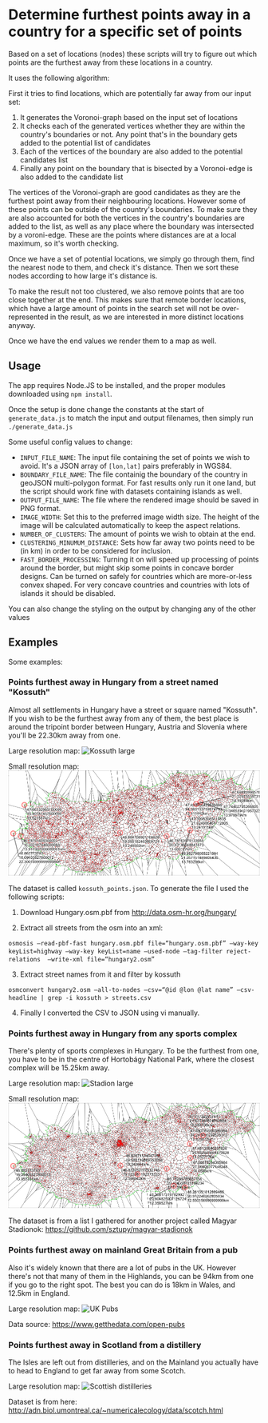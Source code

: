 Determine furthest points away in a country for a specific set of points
========================================================================

Based on a set of locations (nodes) these scripts will try to figure out which points are the furthest away from these locations in a country.

It uses the following algorithm:

First it tries to find locations, which are potentially far away from our input set:

1. It generates the Voronoi-graph based on the input set of locations
2. It checks each of the generated vertices whether they are within the country's boundaries or not. Any point that's in the boundary gets added to the potential list of candidates
3. Each of the vertices of the boundary are also added to the potential candidates list
4. Finally any point on the boundary that is bisected by a Voronoi-edge is also added to the candidate list

The vertices of the Voronoi-graph are good candidates as they are the furthest point away from their neighbouring locations. However some of these points can be outside of the country's boundaries. To make sure they are also accounted for both the vertices in the country's boundaries are added to the list, as well as any place where the boundary was intersected by a voroni-edge. These are the points where distances are at a local maximum, so it's worth checking.

Once we have a set of potential locations, we simply go through them, find the nearest node to them, and check it's distance. Then we sort these nodes according to how large it's distance is.

To make the result not too clustered, we also remove points that are too close together at the end. This makes sure that remote border locations, which have a large amount of points in the search set will not be over-represented in the result, as we are interested in more distinct locations anyway.

Once we have the end values we render them to a map as well.

Usage
-----

The app requires Node.JS to be installed, and the proper modules downloaded using `npm install`.

Once the setup is done change the constants at the start of `generate_data.js` to match the input and output filenames, then simply run `./generate_data.js`

Some useful config values to change:

* `INPUT_FILE_NAME`: The input file containing the set of points we wish to avoid. It's a JSON array of `[lon,lat]` pairs preferably in WGS84.
* `BOUNDARY_FILE_NAME`: The file containig the boundary of the country in geoJSON multi-polygon format. For fast results only run it one land, but the script should work fine with datasets containing islands as well.
* `OUTPUT_FILE_NAME`: The file where the rendered image should be saved in PNG format.
* `IMAGE_WIDTH`: Set this to the preferred image width size. The height of the image will be calculated automatically to keep the aspect relations.
* `NUMBER_OF_CLUSTERS`: The amount of points we wish to obtain at the end.
* `CLUSTERING_MINUMUM_DISTANCE`: Sets how far away two points need to be (in km) in order to be considered for inclusion.
* `FAST_BORDER_PROCESSING`: Turning it on will speed up processing of points around the border, but might skip some points in concave border designs. Can be turned on safely for countries which are more-or-less convex shaped. For very concave countries and countries with lots of islands it should be disabled.

You can also change the styling on the output by changing any of the other values

Examples
--------

Some examples:

### Points furthest away in Hungary from a street named "Kossuth"

Almost all settlements in Hungary have a street or square named "Kossuth". If you wish to be the furthest away from any of them, the best place is around the tripoint border between Hungary, Austria and Slovenia where you'll be 22.30km away from one.

Large resolution map:
![Kossuth large](https://raw.githubusercontent.com/sztupy/kossuth-map/master/images/kossuth.png)

Small resolution map:
![Kossuth small](https://raw.githubusercontent.com/sztupy/kossuth-map/master/images/kossuth_small.png)

The dataset is called `kossuth_points.json`. To generate the file I used the following scripts:

1. Download Hungary.osm.pbf from http://data.osm-hr.org/hungary/

2. Extract all streets from the osm into an xml:

```
osmosis –read-pbf-fast hungary.osm.pbf file=“hungary.osm.pbf” –way-key keyList=highway –way-key keyList=name –used-node –tag-filter reject-relations  –write-xml file=“hungary2.osm”
```

3. Extract street names from it and filter by kossuth

```
osmconvert hungary2.osm –all-to-nodes –csv=“@id @lon @lat name” –csv-headline | grep -i kossuth > streets.csv
```

4. Finally I converted the CSV to JSON using vi manually.

### Points furthest away in Hungary from any sports complex

There's plenty of sports complexes in Hungary. To be the furthest from one, you have to be in the centre of Hortobágy National Park, where the closest complex will be 15.25km away.

Large resolution map:
![Stadion large](https://raw.githubusercontent.com/sztupy/kossuth-map/master/images/stadionok.png)

Small resolution map:
![Stadion small](https://raw.githubusercontent.com/sztupy/kossuth-map/master/images/stadionok_small.png)

The dataset is from a list I gathered for another project called Magyar Stadionok: https://github.com/sztupy/magyar-stadionok

### Points furthest away on mainland Great Britain from a pub

Also it's widely known that there are a lot of pubs in the UK. However there's not that many of them in the Highlands, you can be 94km from one if you go to the right spot. The best you can do is 18km in Wales, and 12.5km in England.

Large resolution map:
![UK Pubs](https://raw.githubusercontent.com/sztupy/kossuth-map/master/images/uk_pubs.png)

Data source: https://www.getthedata.com/open-pubs

### Points furthest away in Scotland from a distillery

The Isles are left out from distilleries, and on the Mainland you actually have to head to England to get far away from some Scotch.

Large resolution map:
![Scottish distilleries](https://raw.githubusercontent.com/sztupy/kossuth-map/master/images/scottish_distilleries.png)

Dataset is from here: http://adn.biol.umontreal.ca/~numericalecology/data/scotch.html
